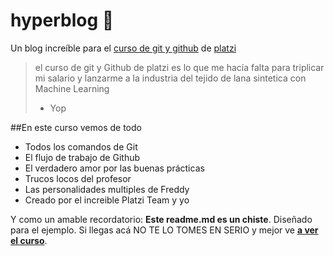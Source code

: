# hyperblog 💚
Un blog increíble para el [curso de git y github](http://platzi.com/clases/git-github/ "curso de git y github") de [platzi](http://platzi.com "platzi")
> el curso de git y Github de platzi es lo que me hacía falta para triplicar mi salario y lanzarme a la industria del tejido de lana sintetica con Machine Learning
>- Yop

##En este curso vemos de todo
* Todos los comandos de Git
* El flujo de trabajo de Github
* El verdadero amor por las buenas prácticas
* Trucos locos del profesor
* Las personalidades multiples de Freddy
* Creado por el increible Platzi Team y yo

Y como un amable recordatorio: **Este readme.md es un chiste**. Diseñado para el ejemplo. Si llegas acá NO TE LO TOMES EN SERIO y mejor ve [**a ver el curso**](https://platzi.com/clases/git-github/ "a ver el curso").